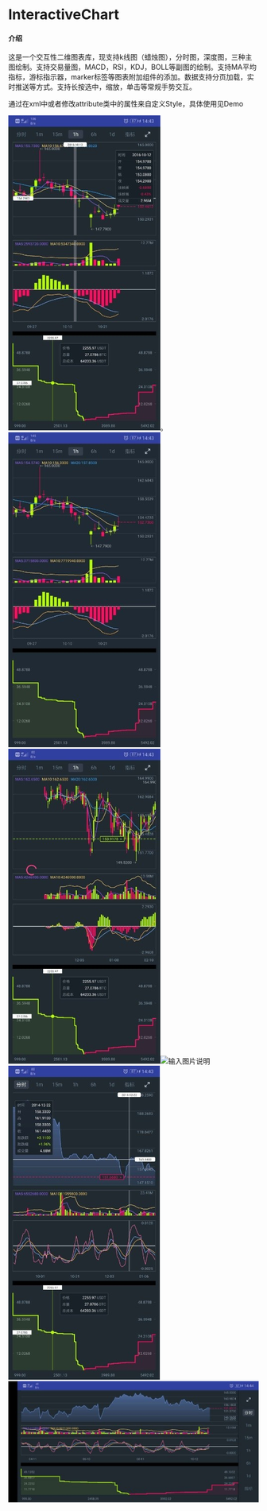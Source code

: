 # InteractiveChart

#### 介绍
这是一个交互性二维图表库，现支持k线图（蜡烛图），分时图，深度图，三种主图绘制。支持交易量图，MACD，RSI，KDJ，BOLL等副图的绘制。支持MA平均指标，游标指示器，marker标签等图表附加组件的添加。数据支持分页加载，实时推送等方式。支持长按选中，缩放，单击等常规手势交互。

通过在xml中或者修改attribute类中的属性来自定义Style，具体使用见Demo


  
 ![输入图片说明](image/481556520287_.pic_gaitubao_306x634.jpg)。![输入图片说明](image/471556520286_.pic_gaitubao_306x634.jpg)
 ![输入图片说明](image/461556520285_.pic_gaitubao_306x634.jpg)![输入图片说明](image/471556520284_.pic_gaitubao_306x634.jpg)
 ![输入图片说明](image/441556520283_.pic_gaitubao_305x632.jpg)![输入图片说明](image/431556520281_.pic_gaitubao_568x274.jpg)
